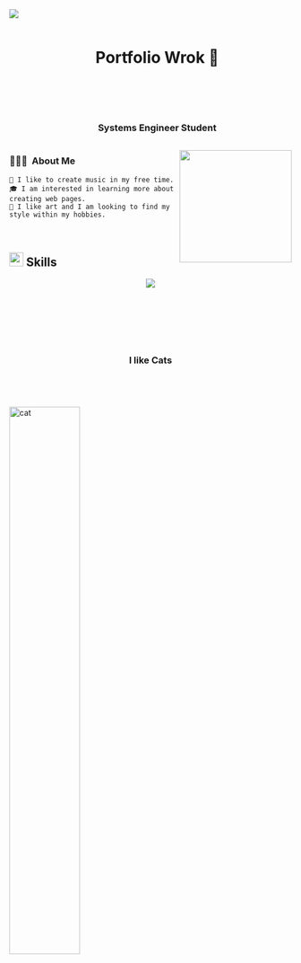 <!--HTML-->
<img src="https://user-images.githubusercontent.com/73097560/115834477-dbab4500-a447-11eb-908a-139a6edaec5c.gif">

<div id="user-content-toc">
  <ul align="center">
      <header><h1 style="display: inline-block">Portfolio Wrok 🐸</h1></header>
  </ul>
</div>
<!--h1 without bottom border-->
<div id="user-content-toc">
  <ul align="center">
    <summary><h3 style="display: inline-block">Systems Engineer Student</h3></summary>
  </ul>
</div>

<picture> <img align="right" src="https://media1.tenor.com/m/YUzRkMOL-3EAAAAC/programming-computer-frog.gif" width = 200px></picture>
 <p align="left"></p>

<!--Mackdown-->
### 👨🏻‍💻 &nbsp;About Me

    🎸 I like to create music in my free time.
    🎓 I am interested in learning more about creating web pages.
    🎨 I like art and I am looking to find my style within my hobbies.

<!--HTML-->
<br> 

## <img src="https://media2.giphy.com/media/QssGEmpkyEOhBCb7e1/giphy.gif?cid=ecf05e47a0n3gi1bfqntqmob8g9aid1oyj2wr3ds3mg700bl&rid=giphy.gif" width ="25"><b> Skills</b>

<!--HTML-->
<!--technology icons-->
<p align="center",>
  <a href="https://skillicons.dev">
    <img src="https://skillicons.dev/icons?i=,cpp,github,html,js,py,vscode&perline=14"/>
  </a>
</p>

<br></br>
<br></br>



<header><h3 style="display: inline-block">I like Cats</h3></header>
<img alt="cat" align="center"  height="50%" width="50%" src="https://c.tenor.com/NzrqQHFBVz8AAAAj/kitty-transparent.gif">

